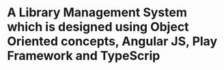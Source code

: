 # A Library Management System which is designed using Object Oriented concepts, Angular JS, Play Framework and TypeScrip
